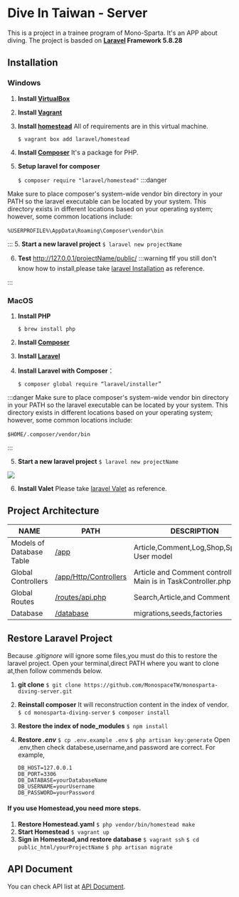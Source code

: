 # Dive In Taiwan - Server
  This is a project in a trainee program of Mono-Sparta. It's an APP about diving.
  The project is basded on **[Laravel](https://laravel.tw/) Framework 5.8.28** 

## Installation
### Windows
1. **Install [VirtualBox](https://www.virtualbox.org/)**
2. **Install [Vagrant](https://www.vagrantup.com/downloads.html)**
3. **Install [homestead](https://laravel.com/docs/5.8/homestead)** 
   All of requirements are in this virtual machine.
   
   `$ vagrant box add laravel/homestead`
   
2. **Install [Composer](https://getcomposer.org/)**
   It's a package for PHP.
3. **Setup laravel for composer**

   `$ composer require "laravel/homestead"`
:::danger

Make sure to place composer's system-wide vendor bin directory in your PATH so the laravel executable can be located by your system. This directory exists in different locations based on your operating system; however, some common locations include:

`%USERPROFILE%\AppData\Roaming\Composer\vendor\bin` 

:::
5. **Start a new laravel project**
   `$ laravel new projectName`

6. **Test**
   http://127.0.0.1/projectName/public/
:::warning
:exclamation:If you still don't know how to install,please take [laravel Installation](https://laravel.com/docs/5.8/installation) as reference.


::: 
  
### MacOS
1. **Install PHP**

   `$ brew install php`
2. **Install [Composer](https://getcomposer.org/)**

3. **Install [Laravel]((https://docs.laravel-dojo.com/laravel/5.5))**

4. **Install Laravel with Composer**：

    `$ composer global require “laravel/installer”`

:::danger
Make sure to place composer's system-wide vendor bin directory in your PATH so the laravel executable can be located by your system. This directory exists in different locations based on your operating system; however, some common locations include:

`$HOME/.composer/vendor/bin` 

:::

5. **Start a new laravel project**
   `$ laravel new projectName`
   
![](https://i.imgur.com/An8LyTL.png)


6. **Install Valet**
   Please take [laravel Valet](https://laravel.com/docs/5.8/valet) as reference.

## Project Architecture

|NAME|PATH|DESCRIPTION|
|----|----|-----------|
|Models of Database Table |[/app](https://github.com/MonospaceTW/monosparta-diving-server/tree/master/app)|Article,Comment,Log,Shop,Spot,and User model|
|Global Controllers|[/app/Http/Controllers](https://github.com/MonospaceTW/monosparta-diving-server/tree/master/app/Http/Controllers)|Article and Comment controller. Main is in TaskController.php|
|Global Routes|[/routes/api.php](https://github.com/MonospaceTW/monosparta-diving-server/blob/master/routes/api.php)|Search,Article,and Comment routes|
|Database|[/database](https://github.com/MonospaceTW/monosparta-diving-server/tree/master/database)|migrations,seeds,factories|

## Restore Laravel Project
Because *.gitignore* will ignore some files,you must do this to restore the laravel project.
Open your terminal,direct PATH where you want to clone at,then follow commends below.

1. **git clone**
   `$ git clone https://github.com/MonospaceTW/monosparta-diving-server.git`

2. **Reinstall composer**
   It will reconstruction content in   the index of vendor.
   `$ cd monosparta-diving-server`
   `$ composer install`
3. **Restore the index of node_modules** 
   `$ npm install`
4. **Restore *.env***
   `$ cp .env.example .env`
   `$ php artisan key:generate`
   Open .env,then check databese,username,and password are correct.
   For example,
   ```
   DB_HOST=127.0.0.1
   DB_PORT=3306
   DB_DATABASE=yourDatabaseName
   DB_USERNAME=yourUsername
   DB_PASSWORD=yourPassword
   ```
#### If you use Homestead,you need more steps.
1. **Restore Homestead.yaml**
   `$ php vendor/bin/homestead make`
3. **Start Homestead**
   `$ vagrant up`
5. **Sign in Homestead,and restore database**
   `$ vagrant ssh`
   `$ cd public_html/yourProjectName`
   `$ php artisan migrate`
   
## API Document
You can check API list at [API Document](https://divingapi.docs.apiary.io/#).

